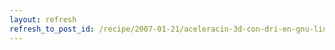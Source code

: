 ```yaml
---
layout: refresh
refresh_to_post_id: /recipe/2007-01-21/aceleracin-3d-con-dri-en-gnu-linux.html
---
```

